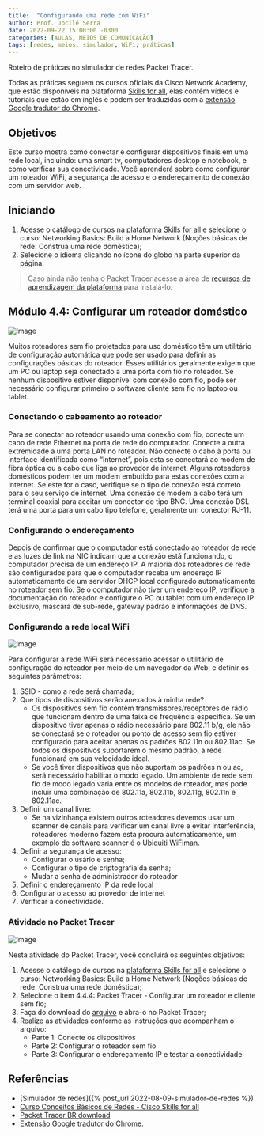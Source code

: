 ```yaml
---
title:  "Configurando uma rede com WiFi"
author: Prof. Jocilé Serra
date: 2022-09-22 15:00:00 -0300
categories: [AULAS, MEIOS DE COMUNICAÇÃO]
tags: [redes, meios, simulador, WiFi, práticas]
---
```

Roteiro de práticas no simulador de redes Packet Tracer.

Todas as práticas seguem os cursos oficiais da Cisco Network Academy, que estão disponíveis na plataforma [Skills for all](https://skillsforall.com/), elas contêm vídeos e tutoriais que estão em inglês e podem ser traduzidas com a [extensão Google tradutor do Chrome](https://canaltech.com.br/utilitarios/conheca-a-extensao-do-google-tradutor-para-o-chrome/).

## Objetivos

 Este curso mostra como conectar e configurar dispositivos finais em uma rede local, incluindo: uma smart tv, computadores desktop e notebook, e como verificar sua conectividade. Você aprenderá sobre como configurar um roteador WiFi, a segurança de acesso e o endereçamento de conexão com um servidor web.

## Iniciando

1. Acesse o catálogo de cursos na [plataforma Skills for all](https://skillsforall.com/) e selecione o curso: Networking Basics: Build a Home Network (Noções básicas de rede: Construa uma rede doméstica);
1. Selecione o idioma clicando no ícone do globo na parte superior da página.

> Caso ainda não tenha o Packet Tracer acesse a área de [recursos de aprendizagem da plataforma](https://skillsforall.com/resources/lab-downloads?userLang=pt-BR) para instalá-lo.

## Módulo 4.4: Configurar um roteador doméstico

![Image](https://user-images.githubusercontent.com/45495068/191833972-cf5b36fb-8919-4362-992f-599a6e7fa7a7.png)

Muitos roteadores sem fio projetados para uso doméstico têm um utilitário de configuração automática que pode ser usado para definir as configurações básicas do roteador. Esses utilitários geralmente exigem que um PC ou laptop seja conectado a uma porta com fio no roteador. Se nenhum dispositivo estiver disponível com conexão com fio, pode ser necessário configurar primeiro o software cliente sem fio no laptop ou tablet.

### Conectando o cabeamento ao roteador

Para se conectar ao roteador usando uma conexão com fio, conecte um cabo de rede Ethernet na porta de rede do computador. Conecte a outra extremidade a uma porta LAN no roteador. Não conecte o cabo à porta ou interface identificada como “Internet”, pois esta se conectará ao modem de fibra óptica ou a cabo que liga ao provedor de internet. Alguns roteadores domésticos podem ter um modem embutido para estas conexões com a Internet. Se este for o caso, verifique se o tipo de conexão está correto para o seu serviço de internet. Uma conexão de modem a cabo terá um terminal coaxial para aceitar um conector do tipo BNC. Uma conexão DSL terá uma porta para um cabo tipo telefone, geralmente um conector RJ-11.

### Configurando o endereçamento

Depois de confirmar que o computador está conectado ao roteador de rede e as luzes de link na NIC indicam que a conexão está funcionando, o computador precisa de um endereço IP. A maioria dos roteadores de rede são configurados para que o computador receba um endereço IP automaticamente de um servidor DHCP local configurado automaticamente no roteador sem fio. Se o computador não tiver um endereço IP, verifique a documentação do roteador e configure o PC ou tablet com um endereço IP exclusivo, máscara de sub-rede, gateway padrão e informações de DNS.

### Configurando a rede local WiFi

![Image](https://user-images.githubusercontent.com/45495068/191833457-62cdf02f-8f67-40ce-b722-8393e596c453.png)

Para configurar a rede WiFi será necessário acessar o utilitário de configuração do roteador por meio de um navegador da Web, e definir os seguintes parâmetros:

1. SSID - como a rede será chamada;
1. Que tipos de dispositivos serão anexados à minha rede?  
     - Os dispositivos sem fio contêm transmissores/receptores de rádio que funcionam dentro de uma faixa de frequência específica. Se um dispositivo tiver apenas o rádio necessário para 802.11 b/g, ele não se conectará se o roteador ou ponto de acesso sem fio estiver configurado para aceitar apenas os padrões 802.11n ou 802.11ac. Se todos os dispositivos suportarem o mesmo padrão, a rede funcionará em sua velocidade ideal.  
     - Se você tiver dispositivos que não suportam os padrões n ou ac, será necessário habilitar o modo legado. Um ambiente de rede sem fio de modo legado varia entre os modelos de roteador, mas pode incluir uma combinação de 802.11a, 802.11b, 802.11g, 802.11n e 802.11ac.
1. Definir um canal livre:
     - Se na vizinhança existem outros roteadores devemos usar um scanner de canais para verificar um canal livre e evitar interferência, roteadores moderno fazem esta procura automaticamente, um exemplo de software scanner é o [Ubiquiti WiFiman](https://wifiman.com/).
1. Definir a segurança de acesso:
     - Configurar o usário e senha;
     - Configurar o tipo de criptografia da senha;
     - Mudar a senha de administrador do roteador
1. Definir o endereçamento IP da rede local
1. Configurar o acesso ao provedor de internet
1. Verificar a conectividade.

### Atividade no Packet Tracer

![Image](https://user-images.githubusercontent.com/45495068/191834652-5f67cafb-9ac9-418c-9ac7-4c6ac5c28410.png)

Nesta atividade do Packet Tracer, você concluirá os seguintes objetivos:

1. Acesse o catálogo de cursos na [plataforma Skills for all](https://skillsforall.com/) e selecione o curso: Networking Basics: Build a Home Network (Noções básicas de rede: Construa uma rede doméstica);
1. Selecione o item 4.4.4: Packet Tracer - Configurar um roteador e cliente sem fio;
1. Faça do download do [arquivo](https://contenthub.netacad.com/sgp/nb/1.0/en-US/m4/course/pt-BR/assets/4.4.4-packet-tracer---configure-a-wireless-router-and-clients.pka) e abra-o no Packet Tracer;
1. Realize as atividades conforme as instruções que acompanham o arquivo:
   - Parte 1: Conecte os dispositivos
   - Parte 2: Configurar o roteador sem fio
   - Parte 3: Configurar o endereçamento IP e testar a conectividade

## Referências

- [Simulador de redes]({% post_url 2022-08-09-simulador-de-redes %})
- [Curso Conceitos Básicos de Redes - Cisco Skills for all](https://skillsforall.com/course/networking-basics?userLang=pt-BR)
- [Packet Tracer BR download](https://skillsforall.com/resources/lab-downloads?userLang=pt-BR)
- [Extensão Google tradutor do Chrome](https://canaltech.com.br/utilitarios/conheca-a-extensao-do-google-tradutor-para-o-chrome/).
